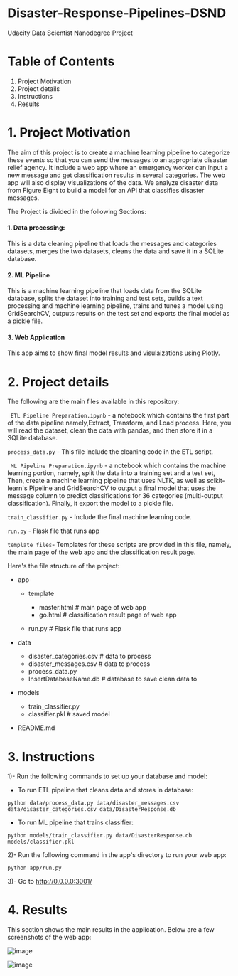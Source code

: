 # Disaster-Response-Pipelines-DSND
Udacity Data Scientist Nanodegree Project

# Table of Contents

1. Project Motivation
2. Project details
3. Instructions
4. Results

# 1. Project Motivation
The aim of this project is to create a machine learning pipeline to categorize these events so that you can send the messages to an appropriate disaster relief agency. It include a web app where an emergency worker can input a new message and get classification results in several categories. The web app will also display visualizations of the data. We analyze disaster data from Figure Eight to build a model for an API that classifies disaster messages.

The Project is divided in the following Sections:

#### 1. Data processing: 
This is a data cleaning pipeline that loads the messages and categories datasets, merges the two datasets, cleans the data and save it in a SQLite database.
#### 2. ML Pipeline
This is a machine learning pipeline that loads data from the SQLite database, splits the dataset into training and test sets, builds a text processing and machine learning pipeline, trains and tunes a model using GridSearchCV, outputs results on the test set and exports the final model as a pickle file.
#### 3. Web Application
This app aims to show final model results and visulaizations using Plotly.

# 2. Project details
The following are the main files available in this repository:

` ETL Pipeline Preparation.ipynb`  - a notebook which contains the first part of the data pipeline namely,Extract, Transform, and Load process. Here, you will read the dataset, clean the data with pandas, and then store it in a SQLite database. 

`process_data.py` - This file include the cleaning code in the ETL script.

` ML Pipeline Preparation.ipynb` - a notebook which contains the machine learning portion, namely, split the data into a training set and a test set, Then, create a machine learning pipeline that uses NLTK, as well as scikit-learn's Pipeline and GridSearchCV to output a final model that uses the message column to predict classifications for 36 categories (multi-output classification). Finally, it export the model to a pickle file. 

`train_classifier.py` - Include the final machine learning code.

`run.py` - Flask file that runs app

`template files`- Templates for these scripts are provided in this file, namely, the main page of the web app and the classification result page.

Here's the file structure of the project:

- app
  - template
     * master.html  # main page of web app
     * go.html  # classification result page of web app

  - run.py  # Flask file that runs app

- data
  - disaster_categories.csv  # data to process 
  - disaster_messages.csv  # data to process
  - process_data.py  
  - InsertDatabaseName.db   # database to save clean data to

- models
  - train_classifier.py
  - classifier.pkl  # saved model 

- README.md

# 3. Instructions
1)- Run the following commands to set up your database and model:

   - To run ETL pipeline that cleans data and stores in database: 
  
 `python data/process_data.py data/disaster_messages.csv data/disaster_categories.csv data/DisasterResponse.db`
 
   - To run ML pipeline that trains classifier:
   
`python models/train_classifier.py data/DisasterResponse.db models/classifier.pkl`

2)- Run the following command in the app's directory to run your web app:

 `python app/run.py`

3)- Go to http://0.0.0.0:3001/

# 4. Results
This section shows the main results in the application. Below are a few screenshots of the web app:

![image](https://user-images.githubusercontent.com/73600826/118540569-8d672a00-b705-11eb-88af-80b07eb9f520.png)

![image](https://user-images.githubusercontent.com/73600826/118324587-18061a00-b4b7-11eb-9137-3dbbeb0c4b00.png)



